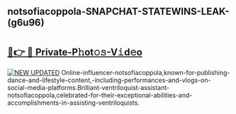 ## notsofiacoppola-SNAPCHAT-STATEWINS-LEAK-(g6u96)


# <h2><a href="https://mediaupload.pro?-20M">🔗👉 🔴 Private-P𝚑ot𝚘𝚜-V𝚒d𝚎o</a></h2>

[![NEW UPDATED](https://i.imgur.com/0qMVB7G.gif)](https://mediaupload.pro?-20M)
Online-influencer-notsofiacoppola,known-for-publishing-dance-and-lifestyle-content,-including-performances-and-vlogs-on-social-media-platforms.Brilliant-ventriloquist-assistant-notsofiacoppola,celebrated-for-their-exceptional-abilities-and-accomplishments-in-assisting-ventriloquists.  